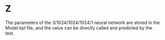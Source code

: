 # Z

The parameters of the 3/1024/1024/1024/1 neural network are stored in the Model.kpl file, and the value can be directly called and predicted by the test.
